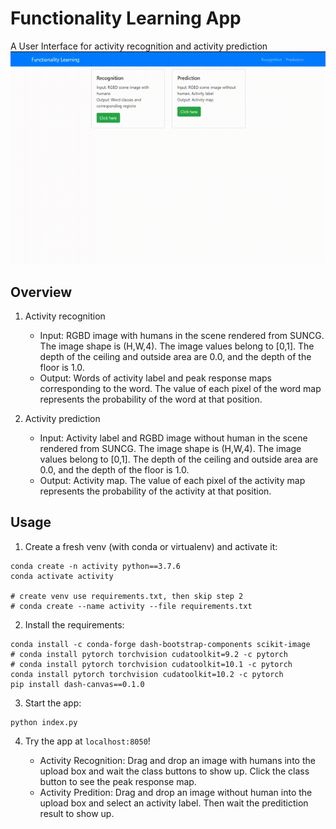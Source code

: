 # Functionality Learning App

A User Interface for activity recognition and activity prediction
![](./img/demo.gif)

## Overview

1. Activity recognition
    - Input: RGBD image with humans in the scene rendered from SUNCG. The image shape is (H,W,4). The image values belong to [0,1]. The depth of the ceiling and outside area are 0.0, and the depth of the floor is 1.0.
    - Output: Words of activity label and peak response maps corresponding to the word. The value of each pixel of the word map represents the probability of the word at that position.

2. Activity prediction
    - Input: Activity label and RGBD image without human in the scene rendered from SUNCG. The image shape is (H,W,4). The image values belong to [0,1]. The depth of the ceiling and outside area are 0.0, and the depth of the floor is 1.0.
    - Output: Activity map. The value of each pixel of the activity map represents the probability of the activity at that position.


## Usage

1. Create a fresh venv (with conda or virtualenv) and activate it:

```
conda create -n activity python==3.7.6
conda activate activity

# create venv use requirements.txt, then skip step 2
# conda create --name activity --file requirements.txt 
```

2. Install the requirements:

```
conda install -c conda-forge dash-bootstrap-components scikit-image
# conda install pytorch torchvision cudatoolkit=9.2 -c pytorch
# conda install pytorch torchvision cudatoolkit=10.1 -c pytorch
conda install pytorch torchvision cudatoolkit=10.2 -c pytorch
pip install dash-canvas==0.1.0
```

3. Start the app:

```
python index.py
```

4. Try the app at `localhost:8050`! 

    - Activity Recognition: Drag and drop an image with humans into the upload box and wait the class buttons to show up. Click the class button to see the peak response map.
    - Activity Predition: Drag and drop an image without human into the upload box and select an activity label. Then wait the preditiction result to show up.